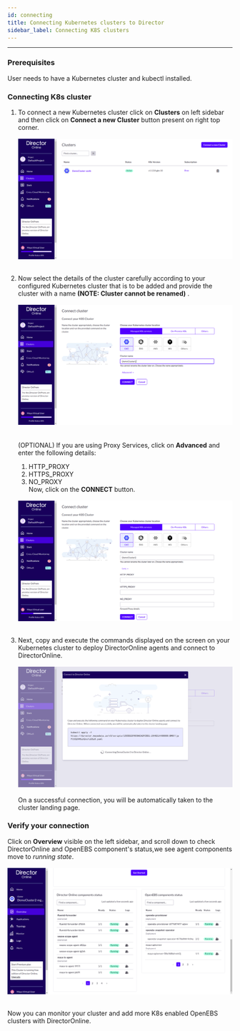 ```yaml
---
id: connecting
title: Connecting Kubernetes clusters to Director
sidebar_label: Connecting K8S clusters
---
```

------
### Prerequisites

User needs to have a Kubernetes cluster and kubectl installed. 

### Connecting K8s cluster

1.  To connect a new Kubernetes cluster click on **Clusters** on left sidebar and then click on              <b>Connect a new Cluster</b> button present on right top corner.
    <br><br>
    <img src="/docs/assets/product/CreateCluster.png"   >
    <br><br>
       

2.  Now select the details of the cluster carefully according to your configured Kubernetes cluster          that is to be added and provide the cluster with a name **(NOTE: Cluster cannot be renamed)** .
    <br><br>
    <img src="/docs/assets/product/ClusterConnect.png"   >   
  <br><br>
    (OPTIONAL)
    If you are using Proxy Services, click on **Advanced** and enter the following details:
    1. HTTP_PROXY 
    2. HTTPS_PROXY
    3. NO_PROXY 
    <br>Now, click on the **CONNECT** button.
    <br><br>
    <img src="/docs/assets/product/Connect2.png"  >
    <br><br>
3.   Next, copy and execute the commands displayed on the screen on your Kubernetes cluster to deploy         DirectorOnline agents and connect to DirectorOnline.
     <br><br>
     <img src="/docs/assets/product/Connection.png"  >
     <br><br>
  On a successful connection, you will be automatically taken to the cluster landing page.

### Verify your connection

Click on **Overview** visible on the left sidebar, and scroll down to check  DirectorOnline and OpenEBS component's status,we see agent components move to *running state*.
<br><br>
<img src="/docs/assets/product/verify_setup.png"  >
<br><br>

Now you can monitor your cluster and add more K8s enabled OpenEBS clusters with DirectorOnline.

